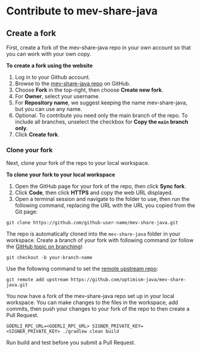 # Contribute to mev-share-java

## Create a fork

First, create a fork of the mev-share-java repo in your own account so that you can work with your own copy.

**To create a fork using the website**

1. Log in to your Github account.
1. Browse to the [mev-share-java repo](https://github.com/optimism-java/mev-share-java) on GitHub.
1. Choose **Fork** in the top-right, then choose **Create new fork**.
1. For **Owner**, select your username.
1. For **Repository name**, we suggest keeping the name mev-share-java, but you can use any name.
1. Optional. To contribute you need only the main branch of the repo. To include all branches, unselect the checkbox for **Copy the `main` branch only**.
1. Click **Create fork**.

### Clone your fork

Next, clone your fork of the repo to your local workspace.

**To clone your fork to your local workspace**
1. Open the GitHub page for your fork of the repo, then click **Sync fork**.
1. Click **Code**, then click **HTTPS** and copy the web URL displayed.
1. Open a terminal session and navigate to the folder to use, then run the following command, replacing the URL with the URL you copied from the Git page:

`git clone https://github.com/github-user-name/mev-share-java.git`

The repo is automatically cloned into the `mev-share-java` folder in your workspace.
Create a branch of your fork with following command (or follow the [GitHub topic on branching](https://docs.github.com/en/pull-requests/collaborating-with-pull-requests/proposing-changes-to-your-work-with-pull-requests/creating-and-deleting-branches-within-your-repository))

`git checkout -b your-branch-name`

Use the following command to set the [remote upstream repo](https://docs.github.com/en/pull-requests/collaborating-with-pull-requests/working-with-forks/configuring-a-remote-repository-for-a-fork):

`git remote add upstream https://github.com/optimism-java/mev-share-java.git`

You now have a fork of the mev-share-java repo set up in your local workspace. You can make changes to the files in the workspace, add commits, then push your changes to your fork of the repo to then create a Pull Request.

`GOERLI_RPC_URL=<GOERLI_RPC_URL> SIGNER_PRIVATE_KEY=<SIGNER_PRIVATE_KEY> ./gradlew clean build`

Run build and test before you submit a Pull Request.
